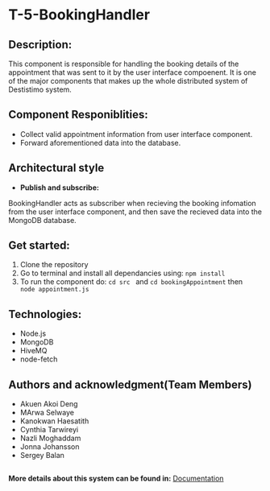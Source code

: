 # T-5-BookingHandler

## Description:
This component is responsible for handling the booking details of the appointment that was sent to it by the user interface compoenent.
It is one of the major components that makes up the whole distributed system of  Destistimo system.


## Component Responiblities:
- Collect valid appointment information from user interface component.
- Forward aforementioned data into the database.

## Architectural style
- **Publish and subscribe:**

BookingHandler acts as subscriber when recieving the booking infomation from the user interface component, and then save the recieved data into the MongoDB database.

## Get started:
1. Clone the repository
2. Go to terminal and install all dependancies using: `npm install`
3. To run the component do: `cd src ` and `cd bookingAppointment`  then  ` node appointment.js`

## Technologies:
- Node.js
- MongoDB
- HiveMQ
- node-fetch

## Authors and acknowledgment(Team Members)
- Akuen Akoi Deng
- MArwa Selwaye
- Kanokwan Haesatith
- Cynthia Tarwireyi
- Nazli Moghaddam
- Jonna Johansson
- Sergey Balan

##
**More details about this system can be found in:** [Documentation](https://git.chalmers.se/courses/dit355/dit356-2022/t-5/t-5-documentation)
